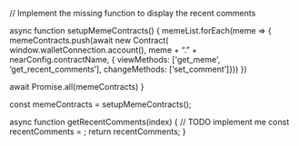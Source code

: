 // Implement the missing function to display the recent comments

async function setupMemeContracts() {
   memeList.forEach(meme => {
   memeContracts.push(await new Contract(
         window.walletConnection.account(),
         meme + “.” + nearConfig.contractName,
         { viewMethods: ['get_meme', ‘get_recent_comments’],
         changeMethods: [‘set_comment’]}))
      })

   await Promise.all(memeContracts)
}

const memeContracts = setupMemeContracts();

async function getRecentComments(index) {
   // TODO implement me
   const recentComments = ;
   return recentComments;
}
